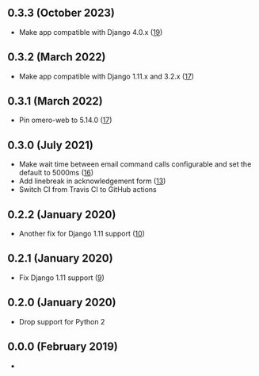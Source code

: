 0.3.3 (October 2023)
--------------------

- Make app compatible with Django 4.0.x ([19](https://github.com/ome/omero-signup/pull/19))

0.3.2 (March 2022)
------------------

- Make app compatible with Django 1.11.x and 3.2.x ([17](https://github.com/ome/omero-signup/pull/18))

0.3.1 (March 2022)
------------------

- Pin omero-web to 5.14.0 ([17](https://github.com/ome/omero-signup/pull/17))

0.3.0 (July 2021)
-----------------

- Make wait time between email command calls configurable and set the default to 5000ms ([16](https://github.com/ome/omero-signup/pull/16))
- Add linebreak in acknowledgement form ([13](https://github.com/ome/omero-signup/pull/13))
- Switch CI from Travis CI to GitHub actions

0.2.2 (January 2020)
--------------------

- Another fix for Django 1.11 support ([10](https://github.com/ome/omero-signup/pull/10))

0.2.1 (January 2020)
--------------------

- Fix Django 1.11 support ([9](https://github.com/ome/omero-signup/pull/9))

0.2.0 (January 2020)
--------------------

- Drop support for Python 2

0.0.0 (February 2019)
----------------------

-
